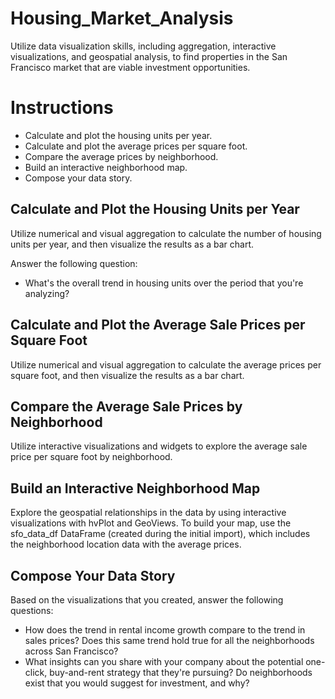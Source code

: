 # Housing_Market_Analysis
Utilize data visualization skills, including aggregation, interactive visualizations, and geospatial analysis, to find properties in the San Francisco market that are viable investment opportunities.

# Instructions 
* Calculate and plot the housing units per year.
* Calculate and plot the average prices per square foot.
* Compare the average prices by neighborhood.
* Build an interactive neighborhood map.
* Compose your data story.

## Calculate and Plot the Housing Units per Year 
Utilize numerical and visual aggregation to calculate the number of housing units per year, and then visualize the results as a bar chart. 

Answer the following question: 
  * What's the overall trend in housing units over the period that you're analyzing?

## Calculate and Plot the Average Sale Prices per Square Foot 
Utilize numerical and visual aggregation to calculate the average prices per square foot, and then visualize the results as a bar chart.

## Compare the Average Sale Prices by Neighborhood 
Utilize interactive visualizations and widgets to explore the average sale price per square foot by neighborhood.

## Build an Interactive Neighborhood Map 
Explore the geospatial relationships in the data by using interactive visualizations with hvPlot and GeoViews. To build your map, use the sfo_data_df DataFrame (created during the initial import), which includes the neighborhood location data with the average prices. 

## Compose Your Data Story 
Based on the visualizations that you created, answer the following questions:
* How does the trend in rental income growth compare to the trend in sales prices? Does this same trend hold true for all the neighborhoods across San Francisco?
* What insights can you share with your company about the potential one-click, buy-and-rent strategy that they're pursuing? Do neighborhoods exist that you would suggest for investment, and why?
